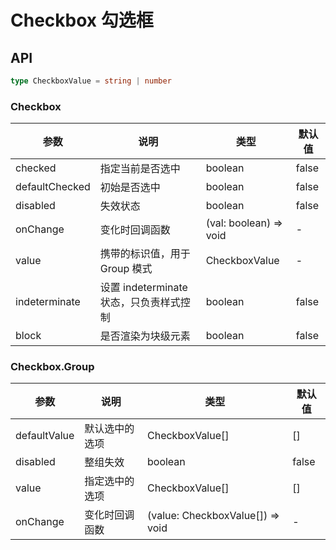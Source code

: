 # Checkbox 勾选框

<code src="./demos/index.tsx"></code>

## API

```ts | pure
type CheckboxValue = string | number
```

### Checkbox

| 参数           | 说明                                    | 类型                   | 默认值 |
| -------------- | --------------------------------------- | ---------------------- | ------ |
| checked        | 指定当前是否选中                        | boolean                | false  |
| defaultChecked | 初始是否选中                            | boolean                | false  |
| disabled       | 失效状态                                | boolean                | false  |
| onChange       | 变化时回调函数                          | (val: boolean) => void | -      |
| value          | 携带的标识值，用于 Group 模式           | CheckboxValue          | -      |
| indeterminate  | 设置 indeterminate 状态，只负责样式控制 | boolean                | false  |
| block          | 是否渲染为块级元素                      | boolean                | false  |

### Checkbox.Group

| 参数         | 说明           | 类型                             | 默认值 |
| ------------ | -------------- | -------------------------------- | ------ |
| defaultValue | 默认选中的选项 | CheckboxValue[]                  | []     |
| disabled     | 整组失效       | boolean                          | false  |
| value        | 指定选中的选项 | CheckboxValue[]                  | []     |
| onChange     | 变化时回调函数 | (value: CheckboxValue[]) => void | -      |
